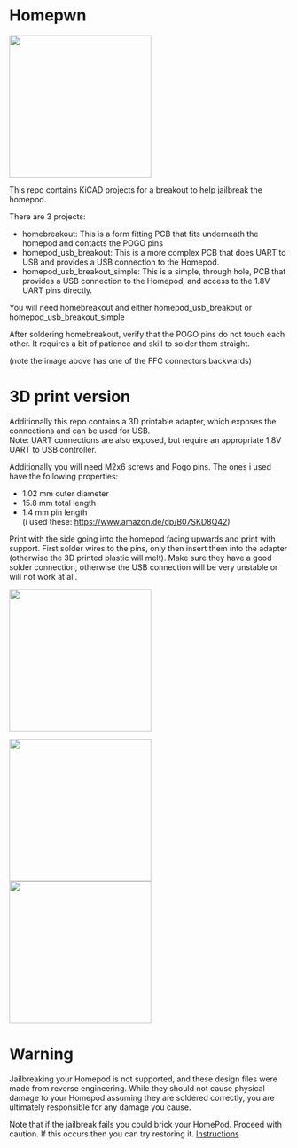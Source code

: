 # Homepwn

<img src="https://user-images.githubusercontent.com/74847054/112539452-65072300-8d87-11eb-8157-51a5241915a0.jpeg" height="256">

This repo contains KiCAD projects for a breakout to help jailbreak the homepod.

There are 3 projects:
- homebreakout: This is a form fitting PCB that fits underneath the homepod and contacts the POGO pins
- homepod_usb_breakout: This is a more complex PCB that does UART to USB and provides a USB connection to the Homepod.
- homepod_usb_breakout_simple: This is a simple, through hole, PCB that provides a USB connection to the Homepod, and access to the 1.8V UART pins directly.

You will need homebreakout and either homepod_usb_breakout or homepod_usb_breakout_simple

After soldering homebreakout, verify that the POGO pins do not touch each other. It requires a bit of patience and skill to solder them straight.

(note the image above has one of the FFC connectors backwards)

# 3D print version
Additionally this repo contains a 3D printable adapter, which exposes the connections and can be used for USB.  
Note: UART connections are also exposed, but require an appropriate 1.8V UART to USB controller.  

Additionally you will need M2x6 screws and Pogo pins.
The ones i used have the following properties:
- 1.02 mm outer diameter
- 15.8 mm total length
- 1.4  mm pin length  
(i used these: https://www.amazon.de/dp/B07SKD8Q42)

Print with the side going into the homepod facing upwards and print with support. First solder wires to the pins, only then insert them into the adapter (otherwise the 3D printed plastic will melt). Make sure they have a good solder connection, otherwise the USB connection will be very unstable or will not work at all.

<img src="https://github.com/tihmstar/homepwn/raw/main/homebreakout_3dprint/sideview.jpg" height=256>
<br>

<img src="https://github.com/tihmstar/homepwn/raw/main/homebreakout_3dprint/bottomview.jpg" height=256> <img src="https://github.com/tihmstar/homepwn/raw/main/homebreakout_3dprint/topview.jpg" height=256>


# Warning

Jailbreaking your Homepod is not supported, and these design files were made from reverse engineering. While they should not cause physical damage to your Homepod assuming they are soldered correctly, you are ultimately responsible for any damage you cause.

Note that if the jailbreak fails you could brick your HomePod. Proceed with caution.
If this occurs then you can try restoring it. [Instructions](https://github.com/UnbendableStraw/homepod-restore)
